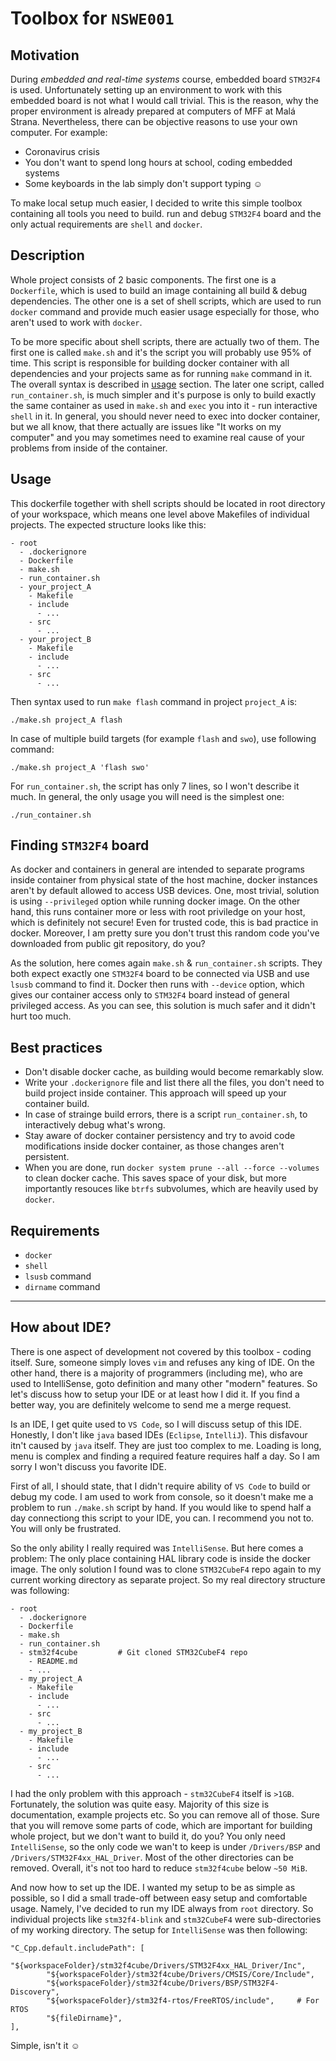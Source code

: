 # Toolbox for `NSWE001`

## Motivation
During _embedded and real-time systems_ course, embedded board `STM32F4` is used.
Unfortunately setting up an environment to work with this embedded board is not what I would call trivial.
This is the reason, why the proper environment is already prepared at computers of MFF at Malá Strana.
Nevertheless, there can be objective reasons to use your own computer.
For example:
  - Coronavirus crisis
  - You don't want to spend long hours at school, coding embedded systems
  - Some keyboards in the lab simply don't support typing ☺️

To make local setup much easier, I decided to write this simple toolbox containing all tools you need to build. run and debug `STM32F4` board and the only actual requirements are `shell` and `docker`.

## Description
Whole project consists of 2 basic components. The first one is a `Dockerfile`, which is used to build an image containing all build & debug dependencies.
The other one is a set of shell scripts, which are used to run `docker` command and provide much easier usage especially for those, who aren't used to work with `docker`.

To be more specific about shell scripts, there are actually two of them.
The first one is called `make.sh` and it's the script you will probably use 95% of time.
This script is responsible for building docker container with all dependencies and your projects same as for running `make` command in it.
The overall syntax is described in [usage](#Usage) section.
The later one script, called `run_container.sh`, is much simpler and it's purpose is only to build exactly the same container as used in `make.sh` and `exec` you into it - run interactive `shell` in it.
In general, you should never need to exec into docker container, but we all know, that there actually are issues like "It works on my computer" and you may sometimes need to examine real cause of your problems from inside of the container.

## Usage
This dockerfile together with shell scripts should be located in root directory of your workspace, which means one level above Makefiles of individual projects.
The expected structure looks like this:
```
- root
  - .dockerignore
  - Dockerfile
  - make.sh
  - run_container.sh
  - your_project_A
    - Makefile
    - include
      - ...
    - src
      - ...
  - your_project_B
    - Makefile
    - include
      - ...
    - src
      - ...
```

Then syntax used to run `make flash` command in project `project_A` is: 
```
./make.sh project_A flash
```
In case of multiple build targets (for example `flash` and `swo`), use following command:
```
./make.sh project_A 'flash swo'
```

For `run_container.sh`, the script has only 7 lines, so I won't describe it much. In general, the only usage you will need is the simplest one:
```
./run_container.sh
```

## Finding `STM32F4` board
As docker and containers in general are intended to separate programs inside container from physical state of the host machine, docker instances aren't by default allowed to access USB devices.
One, most trivial, solution is using `--privileged` option while running docker image.
On the other hand, this runs container more or less with root priviledge on your host, which is definitely not secure!
Even for trusted code, this is bad practice in docker.
Moreover, I am pretty sure you don't trust this random code you've downloaded from public git repository, do you?

As the solution, here comes again `make.sh` & `run_container.sh` scripts.
They both expect exactly one `STM32F4` board to be connected via USB and use `lsusb` command to find it. 
Docker then runs with `--device` option, which gives our container access only to `STM32F4` board instead of general privileged access.
As you can see, this solution is much safer and it didn't hurt too much.

## Best practices
- Don't disable docker cache, as building would become remarkably slow.
- Write your `.dockerignore` file and list there all the files, you don't need to build project inside container. This approach will speed up your container build.
- In case of strainge build errors, there is a script `run_container.sh`, to interactively debug what's wrong.
- Stay aware of docker container persistency and try to avoid code modifications inside docker container, as those changes aren't persistent.
- When you are done, run `docker system prune --all --force --volumes` to clean docker cache. This saves space of your disk, but more importantly resouces like `btrfs` subvolumes, which are heavily used by `docker`.

## Requirements
- `docker`
- `shell`
- `lsusb` command
- `dirname` command

---

## How about IDE?
There is one aspect of development not covered by this toolbox - coding itself.
Sure, someone simply loves `vim` and refuses any king of IDE.
On the other hand, there is a majority of programmers (including me), who are used to IntelliSense, goto definition and many other "modern" features.
So let's discuss how to setup your IDE or at least how I did it.
If you find a better way, you are definitely welcome to send me a merge request.

Is an IDE, I get quite used to `VS Code`, so I will discuss setup of this IDE.
Honestly, I don't like `java` based IDEs (`Eclipse`, `IntelliJ`).
This disfavour itn't caused by `java` itself.
They are just too complex to me.
Loading is long, menu is complex and finding a required feature requires half a day.
So I am sorry I won't discuss you favorite IDE.

First of all, I should state, that I didn't require ability of `VS Code` to build or debug my code.
I am used to work from console, so it doesn't make me a problem to run `./make.sh` script by hand.
If you would like to spend half a day connectiong this script to your IDE, you can.
I recommend you not to.
You will only be frustrated.

So the only ability I really required was `IntelliSense`.
But here comes a problem:
The only place containing HAL library code is inside the docker image.
The only solution I found was to clone `STM32CubeF4` repo again to my current working directory as separate project.
So my real directory structure was following:
```
- root
  - .dockerignore
  - Dockerfile
  - make.sh
  - run_container.sh
  - stm32f4cube         # Git cloned STM32CubeF4 repo
    - README.md
    - ...
  - my_project_A
    - Makefile
    - include
      - ...
    - src
      - ...
  - my_project_B
    - Makefile
    - include
      - ...
    - src
      - ...
```
I had the only problem with this approach - `stm32CubeF4` itself is `>1GB`.
Fortunately, the solution was quite easy.
Majority of this size is documentation, example projects etc.
So you can remove all of those.
Sure that you will remove some parts of code, which are important for building whole project, but we don't want to build it, do you?
You only need `IntelliSense`, so the only code we wan't to keep is under `/Drivers/BSP` and `/Drivers/STM32F4xx_HAL_Driver`.
Most of the other directories can be removed.
Overall, it's not too hard to reduce `stm32f4cube` below `~50 MiB`.

And now how to set up the IDE.
I wanted my setup to be as simple as possible, so I did a small trade-off between easy setup and comfortable usage.
Namely, I've decided to run my IDE always from `root` directory.
So individual projects like `stm32f4-blink` and `stm32CubeF4` were sub-directories of my working directory. 
The setup for `IntelliSense` was then following:
```
"C_Cpp.default.includePath": [
        "${workspaceFolder}/stm32f4cube/Drivers/STM32F4xx_HAL_Driver/Inc",
        "${workspaceFolder}/stm32f4cube/Drivers/CMSIS/Core/Include",
        "${workspaceFolder}/stm32f4cube/Drivers/BSP/STM32F4-Discovery",
        "${workspaceFolder}/stm32f4-rtos/FreeRTOS/include",     # For RTOS
        "${fileDirname}",
],
```

Simple, isn't it ☺